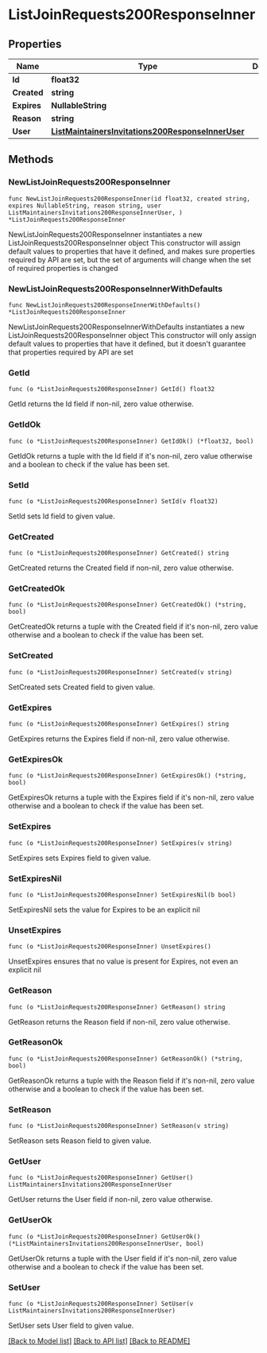 # ListJoinRequests200ResponseInner

## Properties

Name | Type | Description | Notes
------------ | ------------- | ------------- | -------------
**Id** | **float32** |  | 
**Created** | **string** |  | 
**Expires** | **NullableString** |  | 
**Reason** | **string** |  | 
**User** | [**ListMaintainersInvitations200ResponseInnerUser**](ListMaintainersInvitations200ResponseInnerUser.md) |  | 

## Methods

### NewListJoinRequests200ResponseInner

`func NewListJoinRequests200ResponseInner(id float32, created string, expires NullableString, reason string, user ListMaintainersInvitations200ResponseInnerUser, ) *ListJoinRequests200ResponseInner`

NewListJoinRequests200ResponseInner instantiates a new ListJoinRequests200ResponseInner object
This constructor will assign default values to properties that have it defined,
and makes sure properties required by API are set, but the set of arguments
will change when the set of required properties is changed

### NewListJoinRequests200ResponseInnerWithDefaults

`func NewListJoinRequests200ResponseInnerWithDefaults() *ListJoinRequests200ResponseInner`

NewListJoinRequests200ResponseInnerWithDefaults instantiates a new ListJoinRequests200ResponseInner object
This constructor will only assign default values to properties that have it defined,
but it doesn't guarantee that properties required by API are set

### GetId

`func (o *ListJoinRequests200ResponseInner) GetId() float32`

GetId returns the Id field if non-nil, zero value otherwise.

### GetIdOk

`func (o *ListJoinRequests200ResponseInner) GetIdOk() (*float32, bool)`

GetIdOk returns a tuple with the Id field if it's non-nil, zero value otherwise
and a boolean to check if the value has been set.

### SetId

`func (o *ListJoinRequests200ResponseInner) SetId(v float32)`

SetId sets Id field to given value.


### GetCreated

`func (o *ListJoinRequests200ResponseInner) GetCreated() string`

GetCreated returns the Created field if non-nil, zero value otherwise.

### GetCreatedOk

`func (o *ListJoinRequests200ResponseInner) GetCreatedOk() (*string, bool)`

GetCreatedOk returns a tuple with the Created field if it's non-nil, zero value otherwise
and a boolean to check if the value has been set.

### SetCreated

`func (o *ListJoinRequests200ResponseInner) SetCreated(v string)`

SetCreated sets Created field to given value.


### GetExpires

`func (o *ListJoinRequests200ResponseInner) GetExpires() string`

GetExpires returns the Expires field if non-nil, zero value otherwise.

### GetExpiresOk

`func (o *ListJoinRequests200ResponseInner) GetExpiresOk() (*string, bool)`

GetExpiresOk returns a tuple with the Expires field if it's non-nil, zero value otherwise
and a boolean to check if the value has been set.

### SetExpires

`func (o *ListJoinRequests200ResponseInner) SetExpires(v string)`

SetExpires sets Expires field to given value.


### SetExpiresNil

`func (o *ListJoinRequests200ResponseInner) SetExpiresNil(b bool)`

 SetExpiresNil sets the value for Expires to be an explicit nil

### UnsetExpires
`func (o *ListJoinRequests200ResponseInner) UnsetExpires()`

UnsetExpires ensures that no value is present for Expires, not even an explicit nil
### GetReason

`func (o *ListJoinRequests200ResponseInner) GetReason() string`

GetReason returns the Reason field if non-nil, zero value otherwise.

### GetReasonOk

`func (o *ListJoinRequests200ResponseInner) GetReasonOk() (*string, bool)`

GetReasonOk returns a tuple with the Reason field if it's non-nil, zero value otherwise
and a boolean to check if the value has been set.

### SetReason

`func (o *ListJoinRequests200ResponseInner) SetReason(v string)`

SetReason sets Reason field to given value.


### GetUser

`func (o *ListJoinRequests200ResponseInner) GetUser() ListMaintainersInvitations200ResponseInnerUser`

GetUser returns the User field if non-nil, zero value otherwise.

### GetUserOk

`func (o *ListJoinRequests200ResponseInner) GetUserOk() (*ListMaintainersInvitations200ResponseInnerUser, bool)`

GetUserOk returns a tuple with the User field if it's non-nil, zero value otherwise
and a boolean to check if the value has been set.

### SetUser

`func (o *ListJoinRequests200ResponseInner) SetUser(v ListMaintainersInvitations200ResponseInnerUser)`

SetUser sets User field to given value.



[[Back to Model list]](../README.md#documentation-for-models) [[Back to API list]](../README.md#documentation-for-api-endpoints) [[Back to README]](../README.md)


